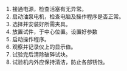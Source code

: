 1. 接通电源，检查活塞有无异常。
2. 启动油泵电机，检查电脑及操作程序是否正常。 
3. 选择并安装好所需夹具。
4. 放置试件，于中心位置。设置好参数
5. 启动操作程序。
6. 观察并记录仪上的显示值。
7. 试验完后清除破碎试块。 
8. 试验机内外应保持清洁，防止各部锈蚀。